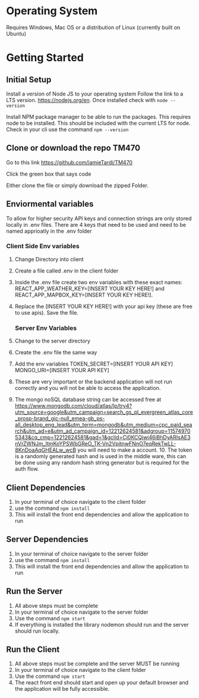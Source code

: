 # Operating System

Requires Windows, Mac OS or a distribution of Linux (currently built on Ubuntu)

# Getting Started

## Initial Setup

Install a version of Node JS to your operating system Follow the link to a LTS version. https://nodejs.org/en. Once installed check with `node --version`

Install NPM package manager to be able to run the packages. This requires node to be installed. This should be included with the current LTS for node. Check in your cli use the command `npm --version`

## Clone or download the repo TM470

Go to this link https://github.com/jamieTardi/TM470

Click the green box that says code

Either clone the file or simply download the zipped Folder.

## Enviormental variables

To allow for higher security API keys and connection strings are only stored locally in .env files. There are 4 keys that need to be used and need to be named apprioatly in the .env folder

### Client Side Env variables

1. Change Directory into client
2. Create a file called .env in the client folder
3. Inside the .env file create two env variables with these exact names: REACT_APP_WEATHER_KEY=[INSERT YOUR KEY HERE!] and REACT_APP_MAPBOX_KEY=[INSERT YOUR KEY HERE!].
4. Replace the [INSERT YOUR KEY HERE!] with your api key (these are free to use apis). Save the file.

   ### Server Env Variables

5. Change to the server directory
6. Create the .env file the same way
7. Add the env variables TOKEN_SECRET=[INSERT YOUR API KEY] MONGO_URI=[INSERT YOUR API KEY]
8. These are very important or the backend application will not run correctly and you will not be able to access the application.
9. The mongo noSQL database string can be accessed free at https://www.mongodb.com/cloud/atlas/lp/try4?utm_source=google&utm_campaign=search_gs_pl_evergreen_atlas_core_prosp-brand_gic-null_emea-gb_ps-all_desktop_eng_lead&utm_term=mongodb&utm_medium=cpc_paid_search&utm_ad=e&utm_ad_campaign_id=12212624581&adgroup=115749705343&cq_cmp=12212624581&gad=1&gclid=Cj0KCQjwi46iBhDyARIsAE3nVrZWNJm_ltmKoYPSWbGReO_TK-Vn2VpitnwFNnO7eqRekTwLL-8KnDoaAqGHEALw_wcB you will need to make a account. 10. The token is a randomly generated hash and is used in the middle ware, this can be done using any random hash string generator but is required for the auth flow.

## Client Dependencies

1. In your terminal of choice navigate to the client folder
2. use the command `npm install`
3. This will install the front end dependencies and allow the application to run

## Server Dependencies

1. In your terminal of choice navigate to the server folder
2. use the command `npm install`
3. This will install the front end dependencies and allow the application to run

## Run the Server

1. All above steps must be complete
2. In your terminal of choice navigate to the server folder
3. Use the command `npm start`
4. If everything is installed the library nodemon should run and the server should run locally.

## Run the Client

1. All above steps must be complete and the server MUST be running
2. In your terminal of choice navigate to the client folder
3. Use the command `npm start`
4. The react front end should start and open up your default browser and the application will be fully accessible.
